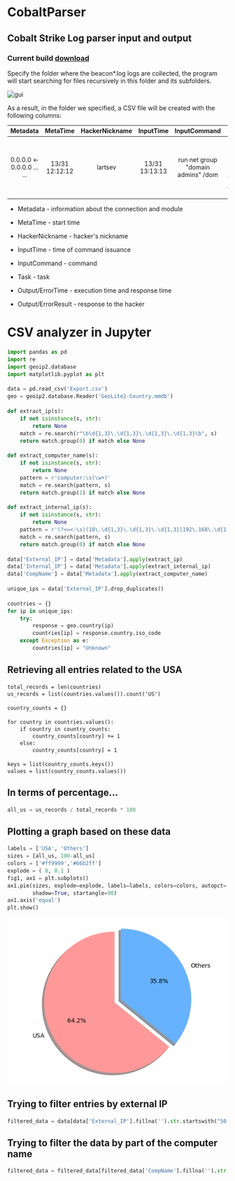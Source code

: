 # CobaltParser
 ## Cobalt Strike Log parser input and output
 ### Current build [download](https://github.com/lartsev1337/Cobalt-Strike-Parser/releases/download/parser/CobaltParser.exe)
 Specify the folder where the beacon*.log logs are collected, the program will start searching for files recursively in this folder and its subfolders.

 ![gui](https://github.com/lartsev1337/Cobalt-Strike-Parser/assets/141585428/3e109620-4d6f-435f-9785-d05401f85dc3)

 As a result, in the folder we specified, a CSV file will be created with the following columns:
 
 | Metadata | MetaTime | HackerNickname | InputTime | InputCommand | Task | Output/ErrorTime | Output/ErrorResult |
 |:--------:|:--------:|:--------:|:--------:|:--------:|:--------:|:--------:|:--------:|
 | 0.0.0.0 <- 0.0.0.0 ... ... | 13/31 12:12:12 | lartsev | 13/31 13:13:13 | run net group "domain admins" \/dom | <T1059> Tasked beacon to run: net group "domain admins" \/dom| 13/31 14:14:14 | easy-peasy |


 + Metadata - information about the connection and module

 + MetaTime - start time
 
 + HackerNickname - hacker's nickname
 
 + InputTime - time of command issuance
 
 + InputCommand - command
 
 + Task - task
 
 + Output/ErrorTime - execution time and response time
 
 + Output/ErrorResult - response to the hacker
 
# CSV analyzer in Jupyter
  
```python
import pandas as pd
import re
import geoip2.database
import matplotlib.pyplot as plt

data = pd.read_csv('Export.csv')
geo = geoip2.database.Reader('GeoLite2-Country.mmdb')

def extract_ip(s):
    if not isinstance(s, str):
        return None
    match = re.search(r"\b\d{1,3}\.\d{1,3}\.\d{1,3}\.\d{1,3}\b", s)
    return match.group(0) if match else None

def extract_computer_name(s):
    if not isinstance(s, str):
        return None
    pattern = r'computer:\s(\w+)'
    match = re.search(pattern, s)
    return match.group(1) if match else None

def extract_internal_ip(s):
    if not isinstance(s, str):
        return None
    pattern = r'(?<=<-\s)(10\.\d{1,3}\.\d{1,3}\.\d{1,3}|192\.168\.\d{1,3}\.\d{1,3})'
    match = re.search(pattern, s)
    return match.group(0) if match else None

data['External_IP'] = data['Metadata'].apply(extract_ip)
data['Internal_IP'] = data['Metadata'].apply(extract_internal_ip)
data['CompName'] = data['Metadata'].apply(extract_computer_name)

unique_ips = data['External_IP'].drop_duplicates()

countries = {}
for ip in unique_ips:
    try:
        response = geo.country(ip)
        countries[ip] = response.country.iso_code
    except Exception as e:
        countries[ip] = "Unknown"

```


## Retrieving all entries related to the USA
```
total_records = len(countries)
us_records = list(countries.values()).count('US')

country_counts = {}

for country in countries.values():
    if country in country_counts:
        country_counts[country] += 1
    else:
        country_counts[country] = 1

keys = list(country_counts.keys())
values = list(country_counts.values())

```


## In terms of percentage...
```python
all_us = us_records / total_records * 100
```


## Plotting a graph based on these data
```python
labels = ['USA', 'Others']
sizes = [all_us, 100-all_us]
colors = ['#ff9999','#66b2ff']
explode = ( 0, 0.1 )
fig1, ax1 = plt.subplots()
ax1.pie(sizes, explode=explode, labels=labels, colors=colors, autopct='%1.1f%%',
        shadow=True, startangle=90)
ax1.axis('equal')
plt.show()
```

![png](output_2_0.png)
    
## Trying to filter entries by external IP
```python
filtered_data = data[data['External_IP'].fillna('').str.startswith("50.205.")]
```

## Trying to filter the data by part of the computer name
```python
filtered_data = filtered_data[filtered_data['CompName'].fillna('').str.startswith("LAPTOP")]
```
